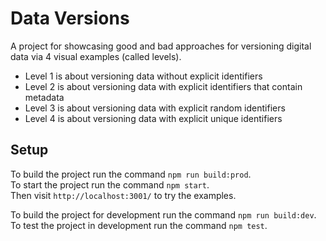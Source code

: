 # Data Versions
A project for showcasing good and bad approaches for versioning digital data via 4 visual examples (called levels).

- Level 1 is about versioning data without explicit identifiers
- Level 2 is about versioning data with explicit identifiers that contain metadata
- Level 3 is about versioning data with explicit random identifiers
- Level 4 is about versioning data with explicit unique identifiers


## Setup
To build the project run the command `npm run build:prod`.  
To start the project run the command `npm start`.  
Then visit `http://localhost:3001/` to try the examples.

To build the project for development run the command `npm run build:dev`.  
To test the project in development run the command `npm test`. 